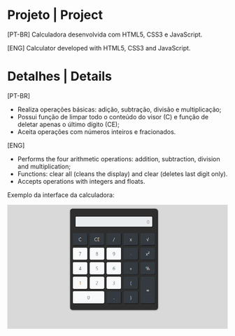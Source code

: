 # Projeto | Project
 [PT-BR]
 Calculadora desenvolvida com HTML5, CSS3 e JavaScript.
 
 [ENG]
 Calculator developed with HTML5, CSS3 and JavaScript.
 
# Detalhes | Details
[PT-BR]
 - Realiza operações básicas: adição, subtração, divisão e multiplicação;
 - Possui função de limpar todo o conteúdo do visor (C) e função de deletar apenas o último dígito (CE);
 - Aceita operações com números inteiros e fracionados.

 [ENG]
- Performs the four arithmetic operations: addition, subtraction, division and multiplication;
- Functions: clear all (cleans the display) and clear (deletes last digit only).
- Accepts operations with integers and floats.

Exemplo da interface da calculadora:

![Calculadora](./assets/calculadora.png)
